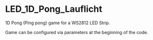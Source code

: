 # LED_1D_Pong_Lauflicht

1D Pong (Ping pong) game for a WS2812 LED Strip.

Game can be configured via parameters at the beginning of the code.
